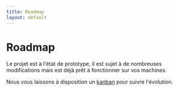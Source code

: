 ```yaml
---
title: Roadmap 
layout: default
---
```


# Roadmap 

Le projet est à l'état de prototype, il est sujet à de nombreuses modifications mais est déjà prêt à fonctionner sur vos machines. 

Nous vous laissons à disposition un [kanban](https://github.com/orgs/Gaming-Linux-FR/projects/1) pour suivre l'évolution. 
